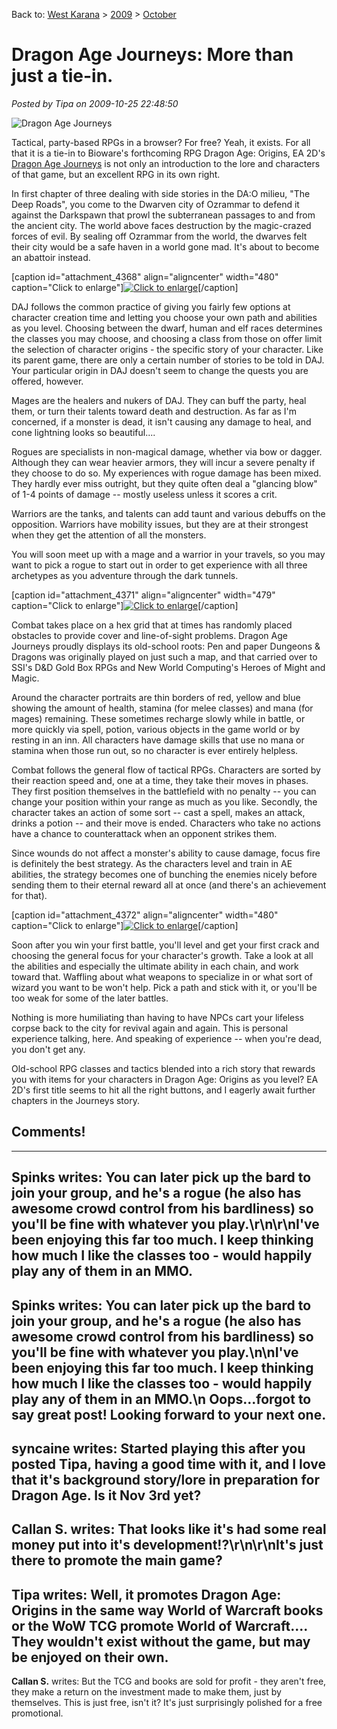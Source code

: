 Back to: [West Karana](/posts/westkarana.md) > [2009](/posts/2009/westkarana.md) > [October](./westkarana.md)
# Dragon Age Journeys: More than just a tie-in.

*Posted by Tipa on 2009-10-25 22:48:50*

![Dragon Age Journeys](../../../uploads/2009/10/Fullscreen-capture-10252009-84934-PM.jpg "Dragon Age Journeys")

Tactical, party-based RPGs in a browser? For free? Yeah, it exists. For all that it is a tie-in to Bioware's forthcoming RPG Dragon Age: Origins, EA 2D's [Dragon Age Journeys](http://www.dragonagejourneys.com) is not only an introduction to the lore and characters of that game, but an excellent RPG in its own right.

In first chapter of three dealing with side stories in the DA:O milieu, "The Deep Roads", you come to the Dwarven city of Ozrammar to defend it against the Darkspawn that prowl the subterranean passages to and from the ancient city. The world above faces destruction by the magic-crazed forces of evil. By sealing off Ozrammar from the world, the dwarves felt their city would be a safe haven in a world gone mad. It's about to become an abattoir instead.

[caption id="attachment\_4368" align="aligncenter" width="480" caption="Click to enlarge"][![Click to enlarge](../../../uploads/2009/10/Fullscreen-capture-10252009-102543-PM-480x354.jpg "Character creation")](../../../uploads/2009/10/Fullscreen-capture-10252009-102543-PM.jpg)[/caption]

DAJ follows the common practice of giving you fairly few options at character creation time and letting you choose your own path and abilities as you level. Choosing between the dwarf, human and elf races determines the classes you may choose, and choosing a class from those on offer limit the selection of character origins - the specific story of your character. Like its parent game, there are only a certain number of stories to be told in DAJ. Your particular origin in DAJ doesn't seem to change the quests you are offered, however.

Mages are the healers and nukers of DAJ. They can buff the party, heal them, or turn their talents toward death and destruction. As far as I'm concerned, if a monster is dead, it isn't causing any damage to heal, and cone lightning looks so beautiful....

Rogues are specialists in non-magical damage, whether via bow or dagger. Although they can wear heavier armors, they will incur a severe penalty if they choose to do so. My experiences with rogue damage has been mixed. They hardly ever miss outright, but they quite often deal a "glancing blow" of 1-4 points of damage -- mostly useless unless it scores a crit.

Warriors are the tanks, and talents can add taunt and various debuffs on the opposition. Warriors have mobility issues, but they are at their strongest when they get the attention of all the monsters.

You will soon meet up with a mage and a warrior in your travels, so you may want to pick a rogue to start out in order to get experience with all three archetypes as you adventure through the dark tunnels.

[caption id="attachment\_4371" align="aligncenter" width="479" caption="Click to enlarge"][![Click to enlarge](../../../uploads/2009/10/Fullscreen-capture-10252009-104424-PM-479x359.jpg "Combat")](../../../uploads/2009/10/Fullscreen-capture-10252009-104424-PM.jpg)[/caption]

Combat takes place on a hex grid that at times has randomly placed obstacles to provide cover and line-of-sight problems. Dragon Age Journeys proudly displays its old-school roots: Pen and paper Dungeons & Dragons was originally played on just such a map, and that carried over to SSI's D&D Gold Box RPGs and New World Computing's Heroes of Might and Magic.

Around the character portraits are thin borders of red, yellow and blue showing the amount of health, stamina (for melee classes) and mana (for mages) remaining. These sometimes recharge slowly while in battle, or more quickly via spell, potion, various objects in the game world or by resting in an inn. All characters have damage skills that use no mana or stamina when those run out, so no character is ever entirely helpless.

Combat follows the general flow of tactical RPGs. Characters are sorted by their reaction speed and, one at a time, they take their moves in phases. They first position themselves in the battlefield with no penalty -- you can change your position within your range as much as you like. Secondly, the character takes an action of some sort -- cast a spell, makes an attack, drinks a potion -- and their move is ended. Characters who take no actions have a chance to counterattack when an opponent strikes them.

Since wounds do not affect a monster's ability to cause damage, focus fire is definitely the best strategy. As the characters level and train in AE abilities, the strategy becomes one of bunching the enemies nicely before sending them to their eternal reward all at once (and there's an achievement for that).

[caption id="attachment\_4372" align="aligncenter" width="480" caption="Click to enlarge"][![Click to enlarge](../../../uploads/2009/10/Fullscreen-capture-10252009-110445-PM-480x346.jpg "The skill book")](../../../uploads/2009/10/Fullscreen-capture-10252009-110445-PM.jpg)[/caption]

Soon after you win your first battle, you'll level and get your first crack and choosing the general focus for your character's growth. Take a look at all the abilities and especially the ultimate ability in each chain, and work toward that. Waffling about what weapons to specialize in or what sort of wizard you want to be won't help. Pick a path and stick with it, or you'll be too weak for some of the later battles.

Nothing is more humiliating than having to have NPCs cart your lifeless corpse back to the city for revival again and again. This is personal experience talking, here. And speaking of experience -- when you're dead, you don't get any.

Old-school RPG classes and tactics blended into a rich story that rewards you with items for your characters in Dragon Age: Origins as you level? EA 2D's first title seems to hit all the right buttons, and I eagerly await further chapters in the Journeys story.

## Comments!
---
**Spinks** writes: You can later pick up the bard to join your group, and he's a rogue (he also has awesome crowd control from his bardliness) so you'll be fine with whatever you play.\r\n\r\nI've been enjoying this far too much. I keep thinking how much I like the classes too - would happily play any of them in an MMO.
---
**Spinks** writes: You can later pick up the bard to join your group, and he's a rogue (he also has awesome crowd control from his bardliness) so you'll be fine with whatever you play.\n\nI've been enjoying this far too much. I keep thinking how much I like the classes too - would happily play any of them in an MMO.\n							Oops...forgot to say great post! Looking forward to your next one.
---
**syncaine** writes: Started playing this after you posted Tipa, having a good time with it, and I love that it's background story/lore in preparation for Dragon Age. Is it Nov 3rd yet?
---
**Callan S.** writes: That looks like it's had some real money put into it's development!?\r\n\r\nIt's just there to promote the main game?
---
**Tipa** writes: Well, it promotes Dragon Age: Origins in the same way World of Warcraft books or the WoW TCG promote World of Warcraft.... They wouldn't exist without the game, but may be enjoyed on their own.
---
**Callan S.** writes: But the TCG and books are sold for profit - they aren't free, they make a return on the investment made to make them, just by themselves. This is just free, isn't it? It's just surprisingly polished for a free promotional.
